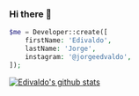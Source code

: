 ### Hi there 👋

<!--
**jorgeedvaldo/jorgeedvaldo** is a ✨ _special_ ✨ repository because its `README.md` (this file) appears on your GitHub profile.

Here are some ideas to get you started:

- 🔭 I’m currently working on ...
- 🌱 I’m currently learning ...
- 👯 I’m looking to collaborate on ...
- 🤔 I’m looking for help with ...
- 💬 Ask me about ...
- 📫 How to reach me: ...
- 😄 Pronouns: ...
- ⚡ Fun fact: ...
-->


```php
$me = Developer::create([
    firstName: 'Edivaldo',
    lastName: 'Jorge',
    instagram: '@jorgeedvaldo',
]);
```
[![Edivaldo's github stats](https://github-readme-stats.vercel.app/api?username=jorgeedvaldo&show_icons=true&count_private=true)](https://github.com/jorgeedvaldo/github-readme-stats)

